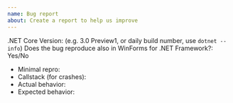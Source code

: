 ```yaml
---
name: Bug report
about: Create a report to help us improve
---
```


.NET Core Version: (e.g. 3.0 Preview1, or daily build number, use `dotnet --info`)
Does the bug reproduce also in WinForms for .NET Framework?: Yes/No

<!-- Read https://github.com/dotnet/winforms/blob/master/Documentation/issue-guide.md -->

* Minimal repro:
* Callstack (for crashes):
* Actual behavior:
* Expected behavior:
